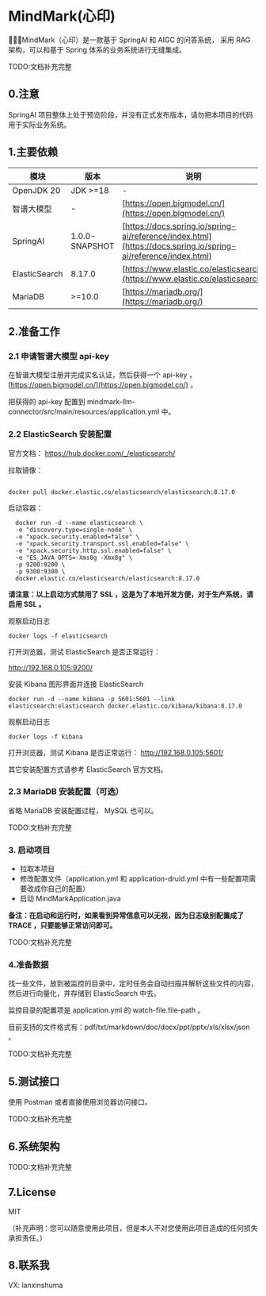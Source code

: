 # MindMark(心印)

🚀🚀🚀MindMark（心印）是一款基于 SpringAI 和 AIGC 的问答系统， 采用 RAG 架构，可以和基于 Spring 体系的业务系统进行无缝集成。

TODO:文档补充完整

## 0.注意

SpringAI 项目整体上处于预览阶段，并没有正式发布版本，请勿把本项目的代码用于实际业务系统。

## 1.主要依赖

| 模块 | 版本 | 说明 |
| --- | --- | --- |
| OpenJDK 20 | JDK >=18 | - |
| 智谱大模型 | - | [https://open.bigmodel.cn/](https://open.bigmodel.cn/) |
| SpringAI | 1.0.0-SNAPSHOT | [https://docs.spring.io/spring-ai/reference/index.html](https://docs.spring.io/spring-ai/reference/index.html) |
| ElasticSearch | 8.17.0 | [https://www.elastic.co/elasticsearch](https://www.elastic.co/elasticsearch) |
| MariaDB | >=10.0 | [https://mariadb.org/](https://mariadb.org/) |

## 2.准备工作

### 2.1 申请智谱大模型 api-key

在智谱大模型注册并完成实名认证，然后获得一个 api-key ，[https://open.bigmodel.cn/](https://open.bigmodel.cn/) 。

把获得的 api-key 配置到 mindmark-llm-connector/src/main/resources/application.yml 中。

### 2.2 ElasticSearch 安装配置

官方文档： https://hub.docker.com/_/elasticsearch/

拉取镜像：

```

docker pull docker.elastic.co/elasticsearch/elasticsearch:8.17.0

```

启动容器：

```
  docker run -d --name elasticsearch \
  -e "discovery.type=single-node" \
  -e "xpack.security.enabled=false" \
  -e "xpack.security.transport.ssl.enabled=false" \
  -e "xpack.security.http.ssl.enabled=false" \
  -e "ES_JAVA_OPTS=-Xms8g -Xmx8g" \
  -p 9200:9200 \
  -p 9300:9300 \
  docker.elastic.co/elasticsearch/elasticsearch:8.17.0
```

**请注意：以上启动方式禁用了 SSL ，这是为了本地开发方便，对于生产系统，请启用 SSL 。**

观察启动日志

```
docker logs -f elasticsearch
```

打开浏览器，测试 ElasticSearch 是否正常运行：

http://192.168.0.105:9200/

安装 Kibana 图形界面并连接 ElasticSearch

```
docker run -d --name kibana -p 5601:5601 --link elasticsearch:elasticsearch docker.elastic.co/kibana/kibana:8.17.0
```

观察启动日志

```
docker logs -f kibana
```

打开浏览器，测试 Kibana 是否正常运行： http://192.168.0.105:5601/

其它安装配置方式请参考 ElasticSearch 官方文档。

### 2.3 MariaDB 安装配置（可选）

省略 MariaDB 安装配置过程， MySQL 也可以。

TODO:文档补充完整

### 3. 启动项目

- 拉取本项目
- 修改配置文件（application.yml 和 application-druid.yml 中有一些配置项需要改成你自己的配置）
- 启动 MindMarkApplication.java

**备注：在启动和运行时，如果看到异常信息可以无视，因为日志级别配置成了 TRACE ，只要能够正常访问即可。**

TODO:文档补充完整

### 4.准备数据

找一些文件，放到被监控的目录中，定时任务会自动扫描并解析这些文件的内容，然后进行向量化，并存储到 ElasticSearch 中去。

监控目录的配置项是 application.yml 的 watch-file.file-path 。

目前支持的文件格式有：pdf/txt/markdown/doc/docx/ppt/pptx/xls/xlsx/json 。

TODO:文档补充完整

## 5.测试接口

使用 Postman 或者直接使用浏览器访问接口。

TODO:文档补充完整

## 6.系统架构

TODO:文档补充完整

## 7.License

MIT

（补充声明：您可以随意使用此项目，但是本人不对您使用此项目造成的任何损失承担责任。）

## 8.联系我

VX: lanxinshuma
